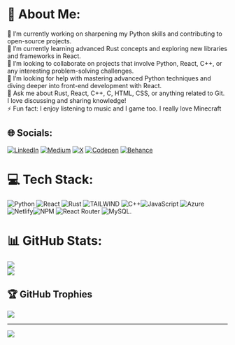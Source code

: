 # 💫 About Me:
🔭 I’m currently working on sharpening my Python skills and contributing to open-source projects.<br>🌱 I’m currently learning advanced Rust concepts and exploring new libraries and frameworks in React.<br>👯 I’m looking to collaborate on projects that involve Python, React, C++, or any interesting problem-solving challenges.<br>🤔 I’m looking for help with mastering advanced Python techniques and diving deeper into front-end development with React.<br>💬 Ask me about Rust, React, C++, C, HTML, CSS, or anything related to Git. I love discussing and sharing knowledge!<br>⚡ Fun fact: I enjoy listening to music and I game too. I really love Minecraft


## 🌐 Socials:
[![LinkedIn](https://img.shields.io/badge/LinkedIn-%230077B5.svg?logo=linkedin&logoColor=white)](https://www.linkedin.com/in/leon-munene-0a49a8238/) [![Medium](https://img.shields.io/badge/Medium-12100E?logo=medium&logoColor=white)](https://medium.com/@Leonmunene) [![X](https://img.shields.io/badge/X-black.svg?logo=X&logoColor=white)](https://x.com/@leon_nex) [![Codepen](https://img.shields.io/badge/Codepen-000000?style=for-the-badge&logo=codepen&logoColor=white)](https://codepen.io/Leon8M) [![Behance](https://img.shields.io/badge/Behance-1769ff?logo=behance&logoColor=white)](https://www.behance.net/leonmunene) 

# 💻 Tech Stack:
![Python](https://img.shields.io/badge/python-3670A0?style=for-the-badge&logo=python&logoColor=ffdd54)  ![React](https://img.shields.io/badge/react-%2320232a.svg?style=for-the-badge&logo=react&logoColor=%2361DAFB) ![Rust](https://img.shields.io/badge/rust-%23000000.svg?style=for-the-badge&logo=rust&logoColor=white) ![TAILWIND](https://img.shields.io/badge/tailwind-%2300000f.svg?style=for-the-badge&logo=tailwind&logoColor=white)
![C++](https://img.shields.io/badge/c++-%2300599C.svg?style=for-the-badge&logo=c%2B%2B&logoColor=white)![JavaScript](https://img.shields.io/badge/javascript-%23323330.svg?style=for-the-badge&logo=javascript&logoColor=%23F7DF1E) ![Azure](https://img.shields.io/badge/azure-%230072C6.svg?style=for-the-badge&logo=microsoftazure&logoColor=white) ![Netlify](https://img.shields.io/badge/netlify-%23000000.svg?style=for-the-badge&logo=netlify&logoColor=#00C7B7)![NPM](https://img.shields.io/badge/NPM-%23CB3837.svg?style=for-the-badge&logo=npm&logoColor=white) ![React Router](https://img.shields.io/badge/React_Router-CA4245?style=for-the-badge&logo=react-router&logoColor=white) ![MySQL](https://img.shields.io/badge/mysql-%2300000f.svg?style=for-the-badge&logo=mysql&logoColor=white).

# 📊 GitHub Stats:
![](https://github-readme-streak-stats.herokuapp.com/?user=Leon8M&theme=dark&hide_border=false)<br/>
![](https://github-readme-stats.vercel.app/api/top-langs/?username=Leon8M&theme=dark&hide_border=false&include_all_commits=true&count_private=true&layout=compact)

## 🏆 GitHub Trophies
![](https://github-profile-trophy.vercel.app/?username=Leon8M&theme=onedark&no-frame=false&no-bg=false&margin-w=4)

---
[![](https://visitcount.itsvg.in/api?id=Leon8M&icon=2&color=9)](https://visitcount.itsvg.in)

<!-- Proudly created with GPRM ( https://gprm.itsvg.in ) -->
